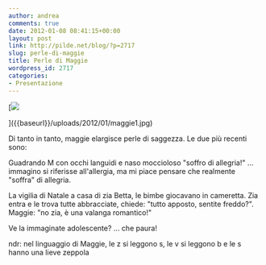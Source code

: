 ```yaml
---
author: andrea
comments: true
date: 2012-01-08 08:41:15+00:00
layout: post
link: http://pilde.net/blog/?p=2717
slug: perle-di-maggie
title: Perle di Maggie
wordpress_id: 2717
categories:
- Presentazione
---
```


[![]({{baseurl}}/uploads/2012/01/maggie1.jpg)


]({{baseurl}}/uploads/2012/01/maggie1.jpg)




Di tanto in tanto, maggie elargisce perle di saggezza. Le due più recenti sono:

Guadrando M con occhi languidi e naso moccioloso "soffro di allegria!" ... immagino si riferisse all'allergia, ma mi piace pensare che realmente "soffra" di allegria.

La vigilia di Natale a casa di zia Betta, le bimbe giocavano in cameretta. Zia entra e le trova tutte abbracciate, chiede: "tutto apposto, sentite freddo?". Maggie: "no zia, è una valanga romantico!"

Ve la immaginate adolescente? ... che paura!

ndr: nel linguaggio di Maggie, le z si leggono s, le v si leggono b e le s hanno una lieve zeppola
